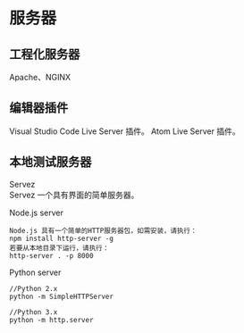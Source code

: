 # 服务器

## 工程化服务器
Apache、NGINX

## 编辑器插件
Visual Studio Code Live Server 插件。
Atom Live Server 插件。

## 本地测试服务器
Servez  
Servez 一个具有界面的简单服务器。

Node.js server  
```
Node.js 具有一个简单的HTTP服务器包，如需安装，请执行：
npm install http-server -g
若要从本地目录下运行，请执行：
http-server . -p 8000
```

Python server  
```
//Python 2.x
python -m SimpleHTTPServer

//Python 3.x
python -m http.server
```